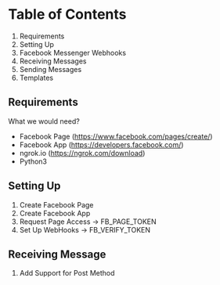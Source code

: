 # Table of Contents
1. Requirements
1. Setting Up
1. Facebook Messenger Webhooks
1. Receiving Messages
1. Sending Messages
1. Templates


## Requirements
What we would need?
- Facebook Page (https://www.facebook.com/pages/create/)
- Facebook App (https://developers.facebook.com/)
- ngrok.io (https://ngrok.com/download)
- Python3

## Setting Up
1. Create Facebook Page
1. Create Facebook App
1. Request Page Access -> FB_PAGE_TOKEN
1. Set Up WebHooks -> FB_VERIFY_TOKEN

## Receiving Message
1. Add Support for Post Method